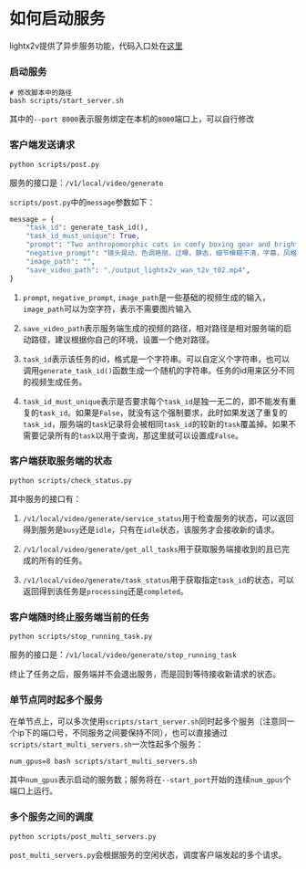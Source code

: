 # 如何启动服务

lightx2v提供了异步服务功能，代码入口处在[这里](https://github.com/ModelTC/lightx2v/blob/main/lightx2v/api_server.py)


### 启动服务

```shell
# 修改脚本中的路径
bash scripts/start_server.sh
```

其中的`--port 8000`表示服务绑定在本机的`8000`端口上，可以自行修改


### 客户端发送请求

```shell
python scripts/post.py
```

服务的接口是：`/v1/local/video/generate`

`scripts/post.py`中的`message`参数如下：

```python
message = {
    "task_id": generate_task_id(),
    "task_id_must_unique": True,
    "prompt": "Two anthropomorphic cats in comfy boxing gear and bright gloves fight intensely on a spotlighted stage.",
    "negative_prompt": "镜头晃动，色调艳丽，过曝，静态，细节模糊不清，字幕，风格，作品，画作，画面，静止，整体发灰，最差质量，低质量，JPEG压缩残留，丑陋的，残缺的，多余的手指，画得不好的手部，画得不好的脸部，畸形的，毁容的，形态畸形的肢体，手指融合，静止不动的画面，杂乱的背景，三条腿，背景人很多，倒着走",
    "image_path": "",
    "save_video_path": "./output_lightx2v_wan_t2v_t02.mp4",
}
```

1. `prompt`, `negative_prompt`, `image_path`是一些基础的视频生成的输入，`image_path`可以为空字符，表示不需要图片输入

2. `save_video_path`表示服务端生成的视频的路径，相对路径是相对服务端的启动路径，建议根据你自己的环境，设置一个绝对路径。

3. `task_id`表示该任务的id，格式是一个字符串。可以自定义个字符串，也可以调用`generate_task_id()`函数生成一个随机的字符串。任务的id用来区分不同的视频生成任务。

4. `task_id_must_unique`表示是否要求每个`task_id`是独一无二的，即不能发有重复的`task_id`。如果是`False`，就没有这个强制要求，此时如果发送了重复的`task_id`，服务端的`task`记录将会被相同`task_id`的较新的`task`覆盖掉。如果不需要记录所有的`task`以用于查询，那这里就可以设置成`False`。


### 客户端获取服务端的状态

```shell
python scripts/check_status.py
```

其中服务的接口有：

1. `/v1/local/video/generate/service_status`用于检查服务的状态，可以返回得到服务是`busy`还是`idle`，只有在`idle`状态，该服务才会接收新的请求。

2. `/v1/local/video/generate/get_all_tasks`用于获取服务端接收到的且已完成的所有的任务。

3. `/v1/local/video/generate/task_status`用于获取指定`task_id`的状态，可以返回得到该任务是`processing`还是`completed`。


### 客户端随时终止服务端当前的任务

```shell
python scripts/stop_running_task.py
```

服务的接口是：`/v1/local/video/generate/stop_running_task`

终止了任务之后，服务端并不会退出服务，而是回到等待接收新请求的状态。

### 单节点同时起多个服务

在单节点上，可以多次使用`scripts/start_server.sh`同时起多个服务（注意同一个ip下的端口号，不同服务之间要保持不同），也可以直接通过`scripts/start_multi_servers.sh`一次性起多个服务：

```shell
num_gpus=8 bash scripts/start_multi_servers.sh
```

其中`num_gpus`表示启动的服务数；服务将在`--start_port`开始的连续`num_gpus`个端口上运行。


### 多个服务之间的调度

```shell
python scripts/post_multi_servers.py
```

`post_multi_servers.py`会根据服务的空闲状态，调度客户端发起的多个请求。
